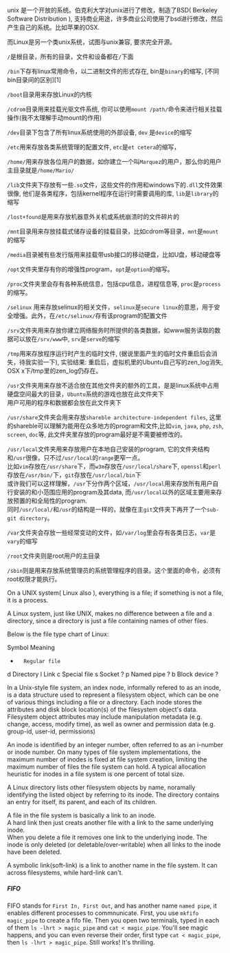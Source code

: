 unix 是一个开放的系统。伯克利大学对unix进行了修改，制造了BSD( Berkeley Software Distribution ), 支持商业用途，许多商业公司使用了bsd进行修改，然后产生自己的系统。比如苹果的OSX.

而Linux是另一个类unix系统，试图与unix兼容, 要求完全开源。


`/`是根目录，所有的目录，文件和设备都在`/`下面

`/bin`下存有linux常用命令，以二进制文件的形式存在, bin是`binary`的缩写, [不同bin目录间的区别][1]

`/boot`目录用来存放Linux的内核

`/cdrom`目录用来挂载光驱文件系统, 你可以使用`mount /path/`命令来进行相关挂载操作(我不太理解手动mount的作用)

`/dev`目录下包含了所有linux系统使用的外部设备, `dev` 是`device`的缩写

`/etc`用来存放各类系统管理的配置文件, `etc`是`et cetera`的缩写，

`/home/`用来存放各位用户的数据，如你建立一个叫`Marquez`的用户，那么你的用户主目录就是`/home/Mario/`

`/lib`文件夹下存放有一些`.so`文件，这些文件的作用和windows下的`.dll`文件效果很像, 他们是各类程序，包括kernel程序在运行时需要调用的库, `lib`是`library`的缩写

`/lost+found`是用来存放机器意外关机或系统崩溃时的文件碎片的

`/mnt`目录用来存放挂载式储存设备的挂载目录，比如cdrom等目录，`mnt`是`mount`的缩写

`/media`目录被有些发行版用来挂载带usb接口的移动硬盘，比如U盘，移动硬盘等

`/opt`文件夹里存有你的增强性program，`opt`是`option`的缩写。

`/proc`文件夹里会存有各种系统信息，包括cpu信息，进程信息等, `proc`是`process`的缩写。

`/selinux` 用来存放selinux的相关文件，`selinux`是`secure linux`的意思，用于安全增强。此外，在`/etc/selinux/`存有该program的配置文件

`/srv`文件夹用来存放你建立网络服务时所提供的各类数据，如www服务读取的数据可以放在`/srv/www`中, `srv`是`serve`的缩写

`/tmp`用来存放程序运行时产生的临时文件, (据说里面产生的临时文件重启后会消失，待我实验一下), 实验结果: 重启后，虚拟机里的Ubuntu自己写的zen\_log消失, OSX x下/tmp里的zen\_log仍存在。

`/usr`文件夹用来存放不适合放在其他文件夹的额外的工具，是是linux系统中占用硬盘空间最大的目录，`Ubuntu`系统的游戏也放在此文件夹下  
用户可用的程序和数据都会放在此文件夹下

`/usr/share`文件夹会用来存放`shareble architecture-independent files`, 这里的shareble可以理解为能用在众多地方的program和文件,比如`vim`, `java`, `php`, `zsh`, `screen`, `doc`等, 此文件夹里存放的program最好是不需要被修改的。

`/usr/local`文件夹用来存放用户在本地自己安装的program, 它的文件夹结构和`/usr`很像，只不过`/usr/local`的`range`更窄一点。  
比如`vim`存放在`/usr/share`下，而`w3m`存放在`/usr/local/share`下, `openssl`和`perl`存放在`/usr/bin/`下，`git`存放在`/usr/local/bin`下  
或许我们可以这样理解，`/usr`下分作两个区域，`/usr/local`用来存放所有用户自行安装的和小范围应用的program及其data, 而`/usr/local`以外的区域主要用来存放预置的和全局性的program.  
同时`/usr/local/`和`/usr`的结构是一样的，就像在主`git`文件夹下再开了一个`sub-git directory`。

`/var`文件夹会存放一些经常变动的文件，如`/var/log`里会存有各类日志，`var`是`vary`的缩写

`/root`文件夹则是root用户的主目录

`/sbin`则是用来存放系统管理员的系统管理程序的目录。这个里面的命令，必须有root权限才能执行。


On a UNIX system( Linux also ), everything is a file; if something is not a file, it is a process.

A Linux system, just like UNIX, makes no difference between a file and a directory, since a directory is just a file containing names of other files.

Below is the file type chart of Linux:

Symbol    Meaning
-       Regular file
d       Directory
l       Link
c       Special file
s       Socket          ?
p       Named pipe      ?
b       Block device    ?


In a Unix-style file system, an index node, informally refered to as an inode, is a data structure used to represent a filesystem object, which can be one of various things including a file or a directory. Each inode stores the attributes and disk block location(s) of the filesystem object's data. Filesystem object attributes may include manipulation metadata (e.g. change, access, modify time), as well as owner and permission data (e.g. group-id, user-id, permissions)

An inode is identified by an integer number, often referred to as an i-number or inode number. On many types of file system implementations, the maximum number of inodes is fixed at file system creation, limiting the maximum number of files the file system can hold. A typical allocation heuristic for inodes in a file system is one percent of total size.

A Linux directory lists other filesystem objects by name, noramally identifying the listed object by referring to its inode. The directory contains an entry for itself, its parent, and each of its children.

A file in the file system is basically a link to an inode.  
A hard link then just creats another file with a link to the same underlying inode.  
When you delete a file it removes one link to the underlying inode. The inode is only deleted (or deletable/over-writable) when all links to the inode have been deleted.

A symbolic link(soft-link) is a link to another name in the file system. It can across filesystems, while hard-link can't.

##### FIFO ######
FIFO stands for `First In, First Out`, and has another name `named pipe`, it enables different processes to commnunicate.
First, you use `mkfifo magic_pipe` to create a fifo file. Then you open two terminals, typed in each of them `ls -lhrt > magic_pipe` and `cat < magic_pipe`.
You'll see magic happens, and you can even reverse their order, first type `cat < magic_pipe`, then `ls -lhrt > magic_pipe`. Still works!
It's thrilling.


